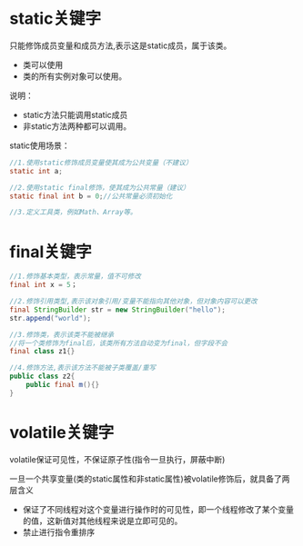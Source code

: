 # static关键字
只能修饰成员变量和成员方法,表示这是static成员，属于该类。
  - 类可以使用
  - 类的所有实例对象可以使用。

说明：
  - static方法只能调用static成员
  - 非static方法两种都可以调用。

static使用场景：
``` java
//1.使用static修饰成员变量使其成为公共变量（不建议）
static int a;

//2.使用static final修饰，使其成为公共常量（建议）
static final int b = 0;//公共常量必须初始化

//3.定义工具类，例如Math、Array等。
``` 

# final关键字
``` java
//1.修饰基本类型，表示常量，值不可修改
final int x = 5；

//2.修饰引用类型,表示该对象引用/变量不能指向其他对象，但对象内容可以更改
final StringBuilder str = new StringBuilder("hello");
str.append("world");

//3.修饰类，表示该类不能被继承
//将一个类修饰为final后，该类所有方法自动变为final，但字段不会
final class z1{}

//4.修饰方法,表示该方法不能被子类覆盖/重写
public class z2{
    public final m(){}
}
``` 

# volatile关键字
volatile保证可见性，不保证原子性(指令一旦执行，屏蔽中断)

一旦一个共享变量(类的static属性和非static属性)被volatile修饰后，就具备了两层含义
  - 保证了不同线程对这个变量进行操作时的可见性，即一个线程修改了某个变量的值，这新值对其他线程来说是立即可见的。
  - 禁止进行指令重排序